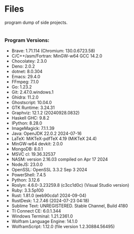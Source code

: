 # Files
program dump of side projects.
<br>
<br>

### Program Versions:
- Brave: 1.71.114 (Chromium: 130.0.6723.58)
- C/C++/asm/Fortran: MinGW-w64 GCC 14.2.0
- Chocolatey: 2.3.0
- Deno: 2.0.2
- dotnet: 8.0.304
- Emacs: 29.4.0
- FFmpeg: 7.1.0
- Go: 1.23.2
- Git: 2.47.0.windows.1
- Ghidra: 11.2.0
- Ghostscript: 10.04.0
- GTK Runtime: 3.24.31
- Graphviz: 12.1.2 (20240928.0832)
- Haskell GHC: 9.8.2
- IPython: 8.28.0
- ImageMagick: 7.1.1.39
- Java: OpenJDK 22.0.2 2024-07-16
- LaTeX: MiKTeX-pdfTeX 4.19 (MiKTeX 24.4)
- MinGW-w64 devkit: 2.0.0
- MongoDB: 8.0.1
- MSVC cl: 19.36.32537
- NASM: version 2.16.03 compiled on Apr 17 2024
- NodeJS: 23.0.0
- OpenSSL: OpenSSL 3.3.2 Sep 3 2024
- PowerShell: 7.4.5
- Python: 3.12.6
- Roslyn: 4.6.0-3.23259.8 (c3cc1d0c) (Visual Studio version)
- Ruby: 3.3.5p100
- Rust: 1.81.0 (eeb90cda1 2024-09-04)
- RustDesk: 1.2.7.46 (2024-07-23 04:18)
- Sublime Text: UNREGISTERED. Stable Channel, Build 4180
- TI Connect CE: 6.0.1.344
- Windows Terminal: 1.21.2361.0
- Wolfram Language Engine: 14.1.0
- WolframScript: 1.12.0 (file version 1.2.30884.56495)
